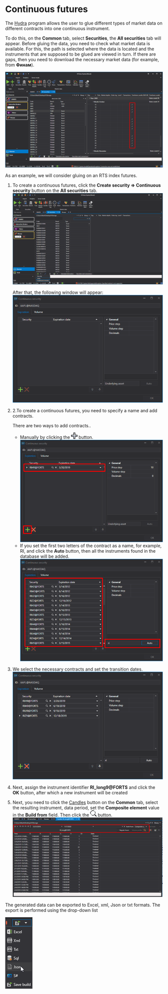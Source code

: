 # Continuous futures

The [Hydra](Hydra.md) program allows the user to glue different types of market data on different contracts into one continuous instrument.

To do this, on the **Common** tab, select **Securities**, the **All securities** tab will appear. Before gluing the data, you need to check what market data is available. For this, the path is selected where the data is located and the instruments that are supposed to be glued are viewed in turn. If there are gaps, then you need to download the necessary market data (for example, from **Финам**).

![HydraGluingCheckData](../images/HydraGluingCheckData.png)

As an example, we will consider gluing on an RTS index futures.

1. To create a continuous futures, click the **Create security \=\> Continuous security** button on the **All securities** tab.![Hydra Gluing Check Data 00](../images/HydraGluingCheckData_00.png)

   After that, the following window will appear:![HydraGluingWindow](../images/HydraGluingWindow.png)
2. 2.To create a continuous futures, you need to specify a name and add contracts.

   There are two ways to add contracts..
   - Manually by clicking the ![hydra add](../images/hydra_add.png) button.![HydraGluingCSCustom](../images/HydraGluingCSCustom.png)
   - If you set the first two letters of the contract as a name, for example, RI, and click the **Auto** button, then all the instruments found in the database will be added.![HydraGluingCSAuto](../images/HydraGluingCSAuto.png)
3. We select the necessary contracts and set the transition dates. ![Hydra GluingCSAuto 00](../images/HydraGluingCSAuto_00.png)
4. Next, assign the instrument identifier **RI\_long9@FORTS** and click the **OK** button, after which a new instrument will be created
5. Next, you need to click the [Candles](HydraExportCandles.md) button on the **Common** tab, select the resulting instrument, data period, set the **Composite element** value in the **Build from** field. Then click the ![hydra find](../images/hydra_find.png) button. ![HydraGluingTrades](../images/HydraGluingTrades.png)

The generated data can be exported to Excel, xml, Json or txt formats. The export is performed using the drop\-down list

![hydra export](../images/hydra_export.png)
